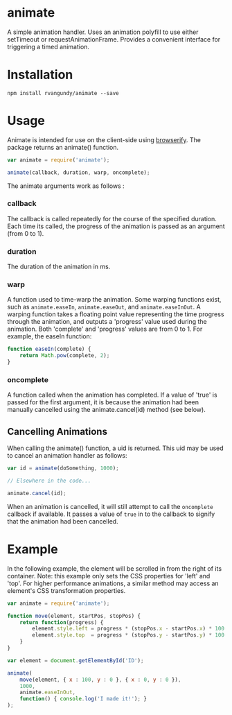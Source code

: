 animate
=======

A simple animation handler. Uses an animation polyfill to use either setTimeout or requestAnimationFrame. Provides a convenient interface for triggering a timed animation.

Installation
=======
```
npm install rvangundy/animate --save
```

Usage
=====
Animate is intended for use on the client-side using [browserify](https://github.com/substack/node-browserify). The package returns an animate() function.

```javascript
var animate = require('animate');

animate(callback, duration, warp, oncomplete);
```

The animate arguments work as follows :

### callback
The callback is called repeatedly for the course of the specified duration. Each time its called, the progress of the animation is passed as an argument (from 0 to 1).

### duration
The duration of the animation in ms.

### warp
A function used to time-warp the animation. Some warping functions exist, such as ```animate.easeIn```, ```animate.easeOut```, and ```animate.easeInOut```. A warping function takes a floating point value representing the time progress through the animation, and outputs a 'progress' value used during the animation. Both 'complete' and 'progress' values are from 0 to 1. For example, the easeIn function:

```javascript
function easeIn(complete) {
    return Math.pow(complete, 2);
}
```

### oncomplete
A function called when the animation has completed. If a value of 'true' is passed for the first argument, it is because the animation had been manually cancelled using the animate.cancel(id) method (see below).

## Cancelling Animations

When calling the animate() function, a uid is returned. This uid may be used to cancel an animation handler as follows:

```javascript
var id = animate(doSomething, 1000);

// Elsewhere in the code...

animate.cancel(id);
```

When an animation is cancelled, it will still attempt to call the ``` oncomplete ``` callback if available. It passes a value of ``` true ``` in to the callback to signify that the animation had been cancelled.

Example
=======

In the following example, the element will be scrolled in from the right of its container. Note: this example only sets the CSS properties for 'left' and 'top'. For higher performance animations, a similar method may access an element's CSS transformation properties.

```javascript
var animate = require('animate');

function move(element, startPos, stopPos) {
    return function(progress) {
        element.style.left = progress * (stopPos.x - startPos.x) * 100 + '%';
        element.style.top  = progress * (stopPos.y - startPos.y) * 100 + '%';
    }
}

var element = document.getElementById('ID');

animate(
    move(element, { x : 100, y : 0 }, { x : 0, y : 0 }),
    1000,
    animate.easeInOut,
    function() { console.log('I made it!'); }
);
```
